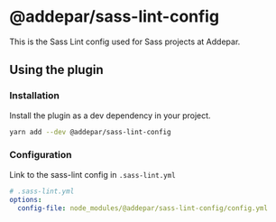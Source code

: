 # @addepar/sass-lint-config

This is the Sass Lint config used for Sass projects at Addepar.

## Using the plugin

### Installation

Install the plugin as a dev dependency in your project.

```bash
yarn add --dev @addepar/sass-lint-config
```

### Configuration

Link to the sass-lint config in `.sass-lint.yml`

```yml
# .sass-lint.yml
options:
  config-file: node_modules/@addepar/sass-lint-config/config.yml
```
